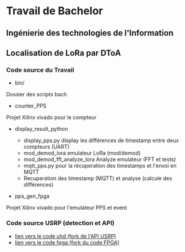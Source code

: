 # Travail de Bachelor 
## Ingénierie des technologies de l'Information

## Localisation de LoRa par DToA

### Code source du Travail 

* bin/

Dossier des scripts bach

* counter_PPS

Projet Xilinx vivado pour le compteur

* display_result_python
  * display_pps.py display les différences de timestamp entre deux compteurs (UART)
  * mod_demod_lora emulateur LoRa (mod/demod)
  * mod_demod_fft_analyze_lora Analyze emulateur (FFT et tests)
  * mqtt_pps.py pour la récuperation des timestamps et l'envoi en MQTT
  * Recuperation des timestamp (MQTT) et analyse (calcule des différences)

* pps_gen_fpga

Projet Xilinx vivado pour l'emulateur PPS et event

### Code source USRP (detection et API)

* [lien vers le code uhd (fork de l'API USRP)](https://github.com/selinux/uhd)
* [lien vers le code fpga (fork du code FPGA)](https://github.com/selinux/fpga) 
